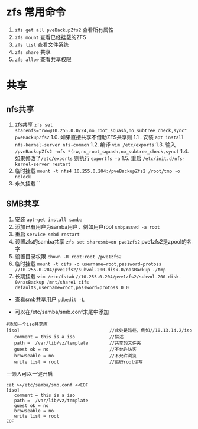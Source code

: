 # zfs 常用命令
1. `zfs get all pveBackupZfs2` 查看所有属性
2. `zfs mount` 查看已经挂载的ZFS
3. `zfs list` 查看文件系统
4. `zfs share` 共享
5. `zfs allow` 查看共享权限
# 共享
## nfs共享
1. zfs共享 `zfs set sharenfs="rw=@10.255.0.0/24,no_root_squash,no_subtree_check,sync" pveBackupZfs2`
   1.0. 如果直接共享不借助ZFS共享则
   1.1 . 安装 `apt install nfs-kernel-server nfs-common`
   1.2. 编译 `vim /etc/exports`
   1.3. 输入 `/pveBackupZfs2 -nfs *(rw,no_root_squash,no_subtree_check,sync)`
   1.4. 如果修改了`/etc/exports` 则执行 `exportfs -a`
   1.5. 重启 `/etc/init.d/nfs-kernel-server restart`
5. 临时挂载 `mount -t nfs4 10.255.0.204:/pveBackupZfs2 /root/tmp -o nolock`
6. 永久挂载 ``


## SMB共享
1. 安装 `apt-get install samba`
2. 添加已有用户为samba用户，例如用户root `smbpasswd -a root`
3. 重启 `service smbd restart`
4. 设置zfs的samba共享 `zfs set sharesmb=on pve1zfs2` pve1zfs2是zpool的名字
5. 设置目录权限 `chown -R root:root /pve1zfs2`
6. 临时挂载 `mount -t cifs -o username=root,password=protoss //10.255.0.204/pve1zfs2/subvol-200-disk-0/nasBackup ./tmp`
7. 长期挂载 `vim /etc/fstab`
 `//10.255.0.204/pve1zfs2/subvol-200-disk-0/nasBackup /mnt/share1 cifs defaults,username=root,password=protoss 0 0`

- 查看smb共享用户
`pdbedit -L`

- 可以在/etc/samba/smb.conf末尾中添加
```
#添加一个iso共享库
[iso]                                  //此处是路径，例如//10.13.14.2/iso
   comment = this is a iso             //描述
   path =  /var/lib/vz/template        //共享的文件夹
   guest ok = no                       //不允许访客
   browseable = no                     //不允许浏览
   write list = root                   //运行root读写
```

－懒人可以一键开启
```
cat >>/etc/samba/smb.conf <<EOF
[iso]                                 
   comment = this is a iso           
   path =  /var/lib/vz/template   
   guest ok = no                   
   browseable = no                  
   write list = root 
EOF
```

